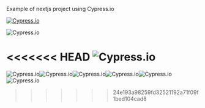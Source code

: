 Example of nextjs project using Cypress.io

<!---Start place for the badge -->
[![Cypress.io](https://img.shields.io/badge/tested%20with-Cypress-04C38E.svg)](https://www.cypress.io/)

<!---End place for the badge -->
![Cypress.io](https://img.shields.io/badge/tested%20with-Cypress-04C38E.svg)

<<<<<<< HEAD
![Cypress.io](https://thumbs.dreamstime.com/b/succes-19684178.jpg)
=======
![Cypress.io](https://thumbs.dreamstime.com/b/succes-19684178.jpg)![Cypress.io](https://thumbs.dreamstime.com/b/succes-19684178.jpg)![Cypress.io](https://thumbs.dreamstime.com/b/succes-19684178.jpg)![Cypress.io](https://thumbs.dreamstime.com/b/succes-19684178.jpg)![Cypress.io](https://thumbs.dreamstime.com/b/succes-19684178.jpg)![Cypress.io](https://thumbs.dreamstime.com/b/succes-19684178.jpg)
>>>>>>> 24e193a98259fd32521192a71f09f1bed104cad8
